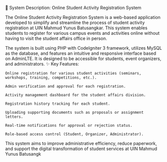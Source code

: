 📝 System Description: Online Student Activity Registration System

The Online Student Activity Registration System is a web-based application developed to simplify and streamline the process of student activity registration at UIN Mahmud Yunus Batusangkar. This system enables students to register for various campus events and activities online without having to visit the student affairs office in person.

The system is built using PHP with CodeIgniter 3 framework, utilizes MySQL as the database, and features an intuitive and responsive interface based on AdminLTE. It is designed to be accessible for students, event organizers, and administrators.
✨ Key Features:

    Online registration for various student activities (seminars, workshops, training, competitions, etc.).

    Admin verification and approval for each registration.

    Activity management dashboard for the student affairs division.

    Registration history tracking for each student.

    Uploading supporting documents such as proposals or assignment letters.

    Real-time notifications for approval or rejection status.

    Role-based access control (Student, Organizer, Administrator).

This system aims to improve administrative efficiency, reduce paperwork, and support the digital transformation of student services at UIN Mahmud Yunus Batusangk
